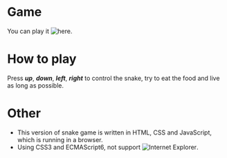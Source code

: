 # Game
You can play it ![here](https://bluevect.github.io/Snake-on-web/).

# How to play
Press ***up***, ***down***, ***left***, ***right*** to control the snake, try to eat the food and live as long as possible.

# Other
- This version of snake game is written in HTML, CSS and JavaScript, which is running in a browser.
- Using CSS3 and ECMAScript6, not support ![Internet Explorer](https://www.microsoft.com/en-us/download/internet-explorer.aspx).
